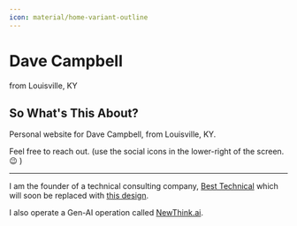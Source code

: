 ```yaml
---
icon: material/home-variant-outline
---
```


# Dave Campbell
from Louisville, KY

## So What's This About?
Personal website for Dave Campbell, from Louisville, KY.

Feel free to reach out.
(use the social icons in the lower-right of the screen. 😉 )  

---

I am the founder of a technical consulting company, [Best Technical](https://www.besttechnical.com) which will soon be replaced with [this design](https://tekbest.com).  

I also operate a Gen-AI operation called [NewThink.ai](https://newthink.ai).
